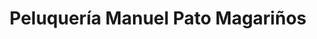 ---
title: "Peluquería Manuel Pato Magariños"
url: /bertamirans/peluqueria-manuel-pato-magarinos/
shop: peluquería
---